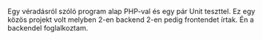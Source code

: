 Egy véradásról szóló program alap PHP-val és egy pár Unit teszttel. Ez egy közös projekt volt melyben 2-en backend 2-en pedig frontendet írtak. Én a backendel foglalkoztam.
